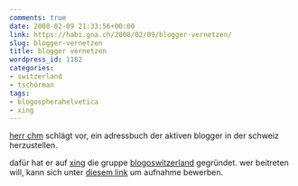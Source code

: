 ```yaml
---
comments: true
date: 2008-02-09 21:33:56+00:00
link: https://habi.gna.ch/2008/02/09/blogger-vernetzen/
slug: blogger-vernetzen
title: blogger vernetzen
wordpress_id: 1182
categories:
- switzerland
- tschörman
tags:
- blogospherahelvetica
- xing
---
```


[herr chm](http://bloxxs.ch/) schlägt vor, ein adressbuch der aktiven blogger in der schweiz herzustellen.




dafür hat er auf [xing](https://www.xing.com/) die gruppe [blogoswitzerland](https://www.xing.com/net/blogoswitzerland) gegründet. wer beitreten will, kann sich unter [diesem link](http://www.xing.com/group-15299.2f8c60/6920400) um aufnahme bewerben.



